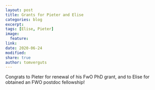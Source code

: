 ```yaml
---
layout: post
title: Grants for Pieter and Elise
categories: blog
excerpt:  
tags: [Elise, Pieter]
image:
  feature:
link:
date: 2020-06-24 
modified:
share: true
author: tomverguts
---
```

Congrats to Pieter for renewal of his FwO PhD grant, and to Elise for obtained an FWO postdoc fellowship!
